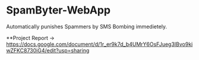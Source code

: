 # SpamByter-WebApp
Automatically punishes Spammers by SMS Bombing immedietely.

**Project Report -> https://docs.google.com/document/d/1r_er9k7d_b4UMrY6OsFJueg3IBvo9kiwZFKC8730iG4/edit?usp=sharing
